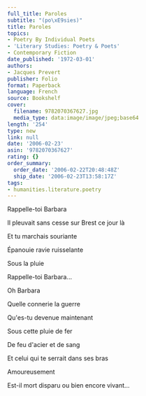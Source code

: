 ```yaml
---
full_title: Paroles
subtitle: "(po\xE9sies)"
title: Paroles
topics:
- Poetry By Individual Poets
- 'Literary Studies: Poetry & Poets'
- Contemporary Fiction
date_published: '1972-03-01'
authors:
- Jacques Prevert
publisher: Folio
format: Paperback
language: French
source: Bookshelf
cover:
  filename: 9782070367627.jpg
  media_type: data:image/image/jpeg;base64
length: '254'
type: new
link: null
date: '2006-02-23'
asin: '9782070367627'
rating: {}
order_summary:
  order_date: '2006-02-22T20:48:48Z'
  ship_date: '2006-02-23T13:58:17Z'
tags:
- humanities.literature.poetry
---
```

Rappelle-toi Barbara

Il pleuvait sans cesse sur Brest ce jour là

Et tu marchais souriante

Épanouie ravie ruisselante

Sous la pluie

Rappelle-toi Barbara...

Oh Barbara

Quelle connerie la guerre

Qu'es-tu devenue maintenant

Sous cette pluie de fer

De feu d'acier et de sang

Et celui qui te serrait dans ses bras

Amoureusement

Est-il mort disparu ou bien encore vivant...

